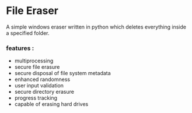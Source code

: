 # File Eraser
A simple windows eraser written in python which deletes everything inside a specified folder.

### features :
- multiprocessing
- secure file erasure
- secure disposal of file system metadata
- enhanced randomness
- user input validation
- secure directory erasure
- progress tracking
- capable of erasing hard drives
